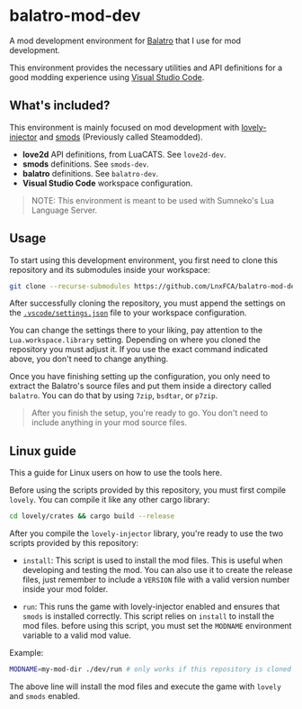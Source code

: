 # balatro-mod-dev

A mod development environment for [Balatro](https://www.playbalatro.com/)
that I use for mod development.

This environment provides the necessary utilities and API definitions for
a good modding experience using [Visual Studio Code](https://code.visualstudio.com/).

## What's included?

This environment is mainly focused on mod development with
[lovely-injector](https://github.com/ethangreen-dev/lovely-injector) and
[smods](https://github.com/Steamodded/smods) (Previously called Steamodded).

- **love2d** API definitions, from LuaCATS. See `love2d-dev`.
- **smods** definitions. See `smods-dev`.
- **balatro** definitions. See `balatro-dev`.
- **Visual Studio Code** workspace configuration.

> NOTE: This environment is meant to be used with Sumneko's Lua Language Server.

## Usage

To start using this development environment, you first need to clone this repository
and its submodules inside your workspace:

```sh
git clone --recurse-submodules https://github.com/LnxFCA/balatro-mod-dev.git dev
```

After successfully cloning the repository, you must append the settings on the
[`.vscode/settings.json`](.vscode/settings.json) file to your workspace configuration.

You can change the settings there to your liking, pay attention to the
`Lua.workspace.library` setting. Depending on where you cloned the repository
you must adjust it.
If you use the exact command indicated above, you don't need to change anything.

Once you have finishing setting up the configuration, you only need to extract
the Balatro's source files and put them inside a directory called `balatro`.
You can do that by using `7zip`, `bsdtar`, or `p7zip`.

> After you finish the setup, you're ready to go. You don't need to include anything
> in your mod source files.

## Linux guide

This a guide for Linux users on how to use the tools here.

Before using the scripts provided by this repository, you must first compile
`lovely`. You can compile it like any other cargo library:

```sh
cd lovely/crates && cargo build --release
```

After you compile the `lovely-injector` library, you're ready to use
the two scripts provided by this repository:

- `install`: This script is used to install the mod files. This is useful when developing
and testing the mod. You can also use it to create the release files, just
remember to include a `VERSION` file with a valid version number inside your
mod folder.

- `run`: This runs the game with lovely-injector enabled and ensures that `smods` is
installed correctly. This script relies on `install` to install the mod files.
before using this script, you must set the `MODNAME` environment variable to a valid
mod value.

Example:

```sh
MODNAME=my-mod-dir ./dev/run # only works if this repository is cloned as `dev`
```

The above line will install the mod files and execute the game with
`lovely` and `smods` enabled.
